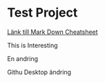 # Test Project
[Länk till Mark Down Cheatsheet](https://github.com/adam-p/markdown-here/wiki/Markdown-Cheatsheet)

This is Interesting

En andring

Githu Desktop ändring
